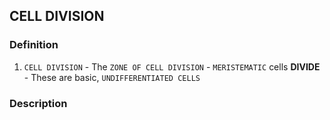 ## CELL DIVISION
### Definition
 1. `CELL DIVISION`
         - The `ZONE OF CELL DIVISION`
         - `MERISTEMATIC` cells **DIVIDE**
         - These are basic, `UNDIFFERENTIATED CELLS`

### Description
